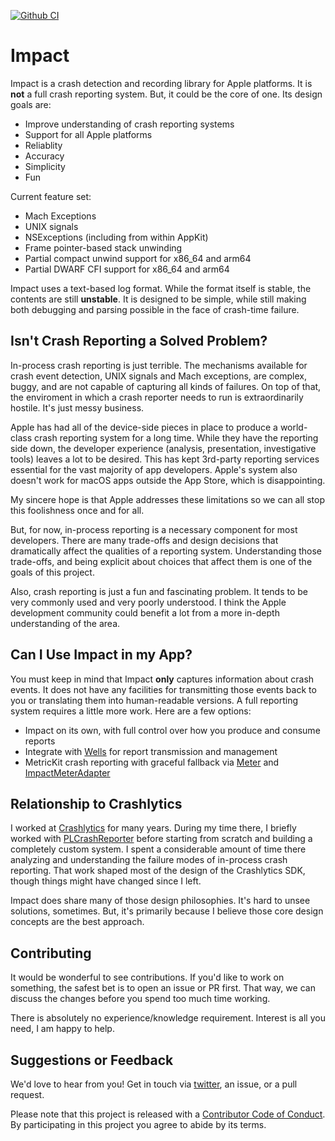 [![Github CI](https://github.com/ChimeHQ/Impact/workflows/CI/badge.svg)](https://github.com/ChimeHQ/Impact/actions)

# Impact

Impact is a crash detection and recording library for Apple platforms. It is **not** a full crash reporting system. But, it could be the core of one. Its design goals are:

* Improve understanding of crash reporting systems
* Support for all Apple platforms
* Reliablity
* Accuracy
* Simplicity
* Fun

Current feature set:

* Mach Exceptions
* UNIX signals
* NSExceptions (including from within AppKit)
* Frame pointer-based stack unwinding
* Partial compact unwind support for x86_64 and arm64
* Partial DWARF CFI support for x86_64 and arm64

Impact uses a text-based log format. While the format itself is stable, the contents are still **unstable**. It is designed to be simple, while still making both debugging and parsing possible in the face of crash-time failure.

## Isn't Crash Reporting a Solved Problem?

In-process crash reporting is just terrible. The mechanisms available for crash event detection, UNIX signals and Mach exceptions, are complex, buggy, and are not capable of capturing all kinds of failures. On top of that, the enviroment in which a crash reporter needs to run is extraordinarily hostile. It's just messy business.

Apple has had all of the device-side pieces in place to produce a world-class crash reporting system for a long time. While they have the reporting side down, the developer experience (analysis, presentation, investigative tools) leaves a lot to be desired. This has kept 3rd-party reporting services essential for the vast majority of app developers. Apple's system also doesn't work for macOS apps outside the App Store, which is disappointing.

My sincere hope is that Apple addresses these limitations so we can all stop this foolishness once and for all.

But, for now, in-process reporting is a necessary component for most developers. There are many trade-offs and design decisions that dramatically affect the qualities of a reporting system. Understanding those trade-offs, and being explicit about choices that affect them is one of the goals of this project.

Also, crash reporting is just a fun and fascinating problem. It tends to be very commonly used and very poorly understood. I think the Apple development community could benefit a lot from a more in-depth understanding of the area.

## Can I Use Impact in my App?

You must keep in mind that Impact **only** captures information about crash events. It does not have any facilities for transmitting those events back to you or translating them into human-readable versions. A full reporting system requires a little more work. Here are a few options:

 - Impact on its own, with full control over how you produce and consume reports
 - Integrate with [Wells](https://github.com/ChimeHQ/Wells) for report transmission and management
 - MetricKit crash reporting with graceful fallback via [Meter](https://github.com/ChimeHQ/Meter) and [ImpactMeterAdapter](https://github.com/ChimeHQ/ImpactMeterAdapter)

## Relationship to Crashlytics

I worked at [Crashlytics](https://firebase.google.com/products/crashlytics) for many years. During my time there, I briefly worked with [PLCrashReporter](https://www.plcrashreporter.org) before starting from scratch and building a completely custom system. I spent a considerable amount of time there analyzing and understanding the failure modes of in-process crash reporting. That work shaped most of the design of the Crashlytics SDK, though things might have changed since I left.

Impact does share many of those design philosophies. It's hard to unsee solutions, sometimes. But, it's primarily because I believe those core design concepts are the best approach.

## Contributing

It would be wonderful to see contributions. If you'd like to work on something, the safest bet is to open an issue or PR first. That way, we can discuss the changes before you spend too much time working.

There is absolutely no experience/knowledge requirement. Interest is all you need, I am happy to help.

## Suggestions or Feedback

We'd love to hear from you! Get in touch via [twitter](https://twitter.com/ChimeHQ), an issue, or a pull request.

Please note that this project is released with a [Contributor Code of Conduct](CODE_OF_CONDUCT.md). By participating in this project you agree to abide by its terms.
